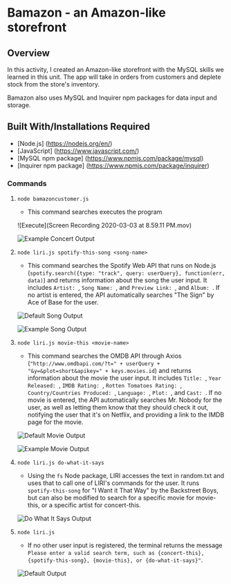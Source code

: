 # Bamazon - an Amazon-like storefront

## Overview
In this activity, I created an Amazon-like storefront with the MySQL skills we learned in this unit. The app will take in orders from customers and deplete stock from the store's inventory. 

Bamazon also uses MySQL and Inquirer npm packages for data input and storage.

## Built With/Installations Required

* [Node.js] (https://nodejs.org/en/)
* [JavaScript] (https://www.javascript.com/)
* [MySQL npm package] (https://www.npmjs.com/package/mysql)
* [Inquirer npm package] (https://www.npmjs.com/package/inquirer)

### Commands

1. `node bamazoncustomer.js`
    * This command searches executes the program

    ![Execute](Screen Recording 2020-03-03 at 8.59.11 PM.mov)

    ![Example Concert Output](screenshots/example-concert-output.png)

2. `node liri.js spotify-this-song <song-name>`
    * This command searches the Spotify Web API that runs on Node.js (`spotify.search({type: "track", query: userQuery}, function(err, data)`) and returns information about the song the user input. It includes `Artist: `, `Song Name: `, and `Preview Link: `, and `Album: `. If no artist is entered, the API automatically searches "The Sign" by Ace of Base for the user.

    ![Default Song Output](screenshots/default-spotify-output.png)

    ![Example Song Output](screenshots/example-song-output.png)

3. `node liri.js movie-this <movie-name>`
    * This command searches the OMDB API through Axios (`"http://www.omdbapi.com/?t=" + userQuery + "&y=&plot=short&apikey=" + keys.movies.id`) and returns information about the movie the user input. It includes `Title: `, `Year Released: `, `IMDB Rating: `, `Rotten Tomatoes Rating: `, `Country/Countries Produced: `, `Language: `, `Plot: `, and `Cast: `. If no movie is entered, the API automatically searches Mr. Nobody for the user, as well as letting them know that they should check it out, notifying the user that it's on Netflix, and providing a link to the IMDB page for the movie.

    ![Default Movie Output](screenshots/default-movie-output.png)

    ![Example Movie Output](screenshots/example-movie-output.png)

4. `node liri.js do-what-it-says`
    * Using the `fs` Node package, LIRI accesses the text in random.txt and uses that to call one of LIRI's commands for the user. It runs `spotify-this-song` for "I Want it That Way" by the Backstreet Boys, but can also be modified to search for a specific movie for movie-this, or a specific artist for concert-this.

    ![Do What It Says Output](screenshots/do-what-it-says.png)

5. `node liri.js`
    * If no other user input is registered, the terminal returns the message `Please enter a valid search term, such as {concert-this}, {spotify-this-song}, {movie-this}, or {do-what-it-says}"`.

    ![Default Output](screenshots/default-output.png)

